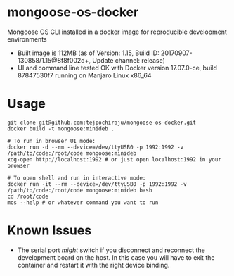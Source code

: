 # mongoose-os-docker
Mongoose OS CLI installed in a docker image for reproducible development environments

- Built image is 112MB (as of Version: 1.15, Build ID: 20170907-130858/1.15@8f8f002d+, Update channel: release)
- UI and command line tested OK with Docker version 17.07.0-ce, build 87847530f7
running on Manjaro Linux x86_64

# Usage

    git clone git@github.com:tejpochiraju/mongoose-os-docker.git
    docker build -t mongoose:minideb .
    
    # To run in browser UI mode:
    docker run -d --rm --device=/dev/ttyUSB0 -p 1992:1992 -v /path/to/code:/root/code mongoose:minideb
    xdg-open http://localhost:1992 # or just open localhost:1992 in your browser

    # To open shell and run in interactive mode:
    docker run -it --rm --device=/dev/ttyUSB0 -p 1992:1992 -v /path/to/code:/root/code mongoose:minideb bash
    cd /root/code
    mos --help # or whatever command you want to run

# Known Issues
- The serial port *might* switch if you disconnect and reconnect the development board on the host. In this case you will have to exit the container and restart it with the right device binding.
